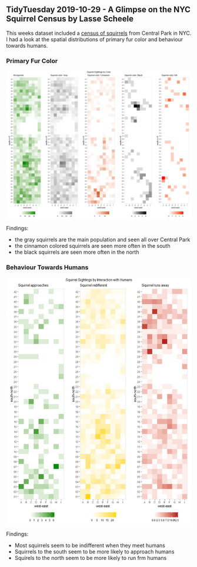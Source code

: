 ## TidyTuesday 2019-10-29 - A Glimpse on the NYC Squirrel Census by Lasse Scheele

This weeks dataset included a [census of squirrels](https://github.com/rfordatascience/tidytuesday/tree/master/data/2019/2019-10-29) from Central Park in NYC. I had a look at the spatial distributions of primary fur color and behaviour towards humans.

### Primary Fur Color

![](Plots/primary_fur_color.png)

Findings:

- the gray squirrels are the main population and seen all over Central Park
- the cinnamon colored squirrels are seen more often in the south
- the black squirrels are seen more often in the north


### Behaviour Towards Humans

![](Plots/behaviour.png)

Findings:

- Most squirrels seem to be indifferent when they meet humans
- Squirrels to the south seem to be more likely to approach humans
- Squirels to the north seem to be more likely to run frm humans